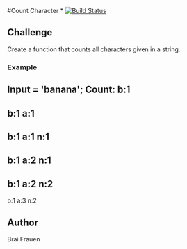 #Count Character
*
[![Build Status](https://travis-ci.com/ashabrai/parentChildTree.svg?branch=master)](https://travis-ci.com/ashabrai/parentChildTree)
## Challenge
Create a function that counts all characters given in a string.

### Example

Input = 'banana';
Count:
b:1
-
b:1
a:1
-
b:1
a:1
n:1
-
b:1
a:2
n:1
-
b:1
a:2
n:2
-
b:1
a:3
n:2

## Author 
Brai Frauen


